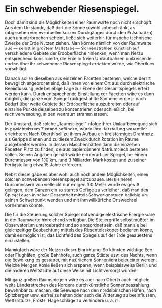 Ein schwebender Riesenspiegel.
==============================

Doch damit sind die Möglichkeiten einer Raumwarte noch nicht
erschöpft. Aus dem Umstande, daß dort die Sonne sowohl unbeschränkt
als (abgesehen von eventuellen kurzen Durchgängen
durch den Erdschatten) auch ununterbrochen scheint, ließe sich
weiterhin für manche technische Zwecke der Erde Nutzen
ziehen. Man könnte nämlich von der Raumwarte aus — selbst
in größtem Maßstabe — Sonnenstrahlen künstlich auf verschiedene
Gebiete der Erdoberfläche hinlenken, wenn man hierzu entsprechend
konstruierte, die Erde in freien Umlaufbahnen umkreisende
und so über ihr schwebende Riesenspiegel errichten würde,
wie Oberth es vorschlägt.

Danach sollen dieselben aus einzelnen Facetten bestehen, welche
derart beweglich angeordnet sind, daß ihnen von einem Ort aus
durch elektrische Beeinflussung jede beliebige Lage zur Ebene des
Gesamtspiegels erteilt werden kann. Durch entsprechende Einstellung
der Facetten wäre es dann möglich, die ganze vom Spiegel
rückgestrahlte Sonnenenergie je nach Bedarf über weite Gebiete der
Erdoberfläche auszubreiten oder auf einzelne Punkte derselben
zu konzentrieren oder schließlich, bei Nichtverwendung, in den
Weltraum strahlen lassen.

Der Umstand, daß solche „Raumspiegel” infolge ihrer Umlaufbewegung
sich in gewichtslosem Zustand befänden, würde ihre
Herstellung wesentlich erleichtern. Nach Oberth soll zu ihrem
Aufbau ein kreisförmiges Drahtnetz als Gerippe dienen und
zu diesem Zweck durch Rotation im Raume ausgebreitet werden.
In dessen Maschen hätten dann die einzelnen Facetten
Platz zu finden, die aus papierdünnem Natriumblech bestehen
sollen. Seinen Angaben gemäß würde ein derartiger Spiegel, bei
einem Durchmesser von 100 km, rund 3 Milliarden Mark kosten
und zu seiner Fertigstellung etwa 15 Jahre erfordern.

Nebst dieser gäbe es aber wohl auch noch andere Möglichkeiten,
einen solchen schwebenden Riesenspiegel aufzubauen. Bei kleineren
Durchmessern von vielleicht nur einigen 100 Meter würde es gewiß
gelingen, dem Ganzen ein so starres Gefüge zu verleihen,
daß man den Spiegel auch in seiner Gesamtheit mittels Schwenkmotoren
beliebig um seinen Schwerpunkt wenden und mit ihm
willkürliche Ortswechsel vornehmen könnte.

Die für die Steuerung solcher Spiegel notwendige elektrische
Energie wäre in der Raumwarte hinreichend verfügbar. Die
Steuergriffe selbst müßten im Observatorium untergebracht
und so angeordnet sein, daß man sie bei gleichzeitiger Beobachtung
mittels des Riesenteleskopes bedienen könne, damit es möglich
ist, das Lichtfeld des Spiegels auf der Erde genauestens einzustellen.

Mannigfach wäre der Nutzen dieser Einrichtung. So könnten
wichtige See- oder Flughäfen, große Bahnhöfe, auch ganze Städte
usw. des Nachts, wenn die Bewölkung es gestattet, mit natürlichem
Sonnenlicht beleuchtet werden. Welche Mengen Kohle
ließen sich ersparen, wenn beispielsweise Berlin und die anderen
Weltstädte auf diese Weise mit Licht versorgt würden!

Mit ganz großen Raumspiegeln wäre es aber nach Oberth auch
möglich: weite Länderstrecken des Nordens durch künstliche
Sonnenbestrahlung bewohnbar zu machen, die Seewege nach den
nordsibirischen Häfen, nach Spitzbergen usw. eisfrei zu halten
oder auch die Witterung zu beeinflussen, Wetterstürze,
Fröste, Hagelschläge zu verhindern u. a. m.


